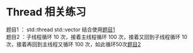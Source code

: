 # Thread 相关练习
题目1 ： std::thread  std::vector 结合使用[题目1](https://github.com/NJAUHB/DailyStudy/blob/master/2023/src/Thread/ThreadWithVector.cpp)  
题目2 ：子线程循环 10 次，接着主线程循环 100 次，接着又回到子线程循环 10 次，接着再回到主线程又循环 100 次，如此循环50次[题目2](https://github.com/NJAUHB/DailyStudy/blob/master/2023/src/Thread/ThreadAndSafe.cpp)
